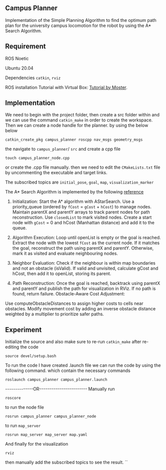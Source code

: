 ## Campus Planner
Implementation of the Simple Planning Algorithm to find the optimum path plan for the university campus locomotion for the robot by using the A* Search Algorithm. 

## Requirement
ROS Noetic

Ubuntu 20.04

Dependencies `catkin`, `rviz`

ROS installation Tutorial with Virtual Box: [Tutorial by Moster](https://www.youtube.com/watch?v=ZEfh7NxLMxA&t=2s).


## Implementation
We need to begin with the project folder, then create a src folder within and we can use the command `catkin_make` in order to create the workspace.
Then we can create a node handle for the planner. by using the below below 
```
catkin_create_pkg campus_planner roscpp nav_msgs geometry_msgs
```
the navigate to `campus_planner`/ `src` and create a cpp file 
```
touch campus_planner_node.cpp
```
or create the .cpp file manually. then we need to edit the `CMakeLists.txt` file by uncommenting the executable and target links.

The subscribed topics are `initial_pose`, `goal`, `map`, `visualization_marker`

The A* Search Algorithm is implemented by the following [reference](https://github.com/zang09/AStar-ROS)

1. Initialization:
Start the A* algorithm with AStarSearch.
Use a priority_queue (ordered by `fCost` = `gCost` + `hCost`) to manage nodes.
Maintain parentX and parentY arrays to track parent nodes for path reconstruction.
Use `closedList` to mark visited nodes.
Create a start node with `gCost` = 0 and hCost (Manhattan distance) and add it to the queue.

2. Algorithm Execution:
Loop until openList is empty or the goal is reached.
Extract the node with the lowest `fCost` as the current node.
If it matches the goal, reconstruct the path using parentX and parentY.
Otherwise, mark it as visited and evaluate neighbouring nodes.

3. Neighbor Evaluation:
Check if the neighbour is within map boundaries and not an obstacle (isValid).
If valid and unvisited, calculate gCost and hCost, then add it to openList, storing its parent.

4. Path Reconstruction:
Once the goal is reached, backtrack using parentX and parentY and publish the path for visualization in RViz.
If no path is found, return failure.
Obstacle-Aware Cost Adjustment:

Use computeObstacleDistances to assign higher costs to cells near obstacles.
Modify movement cost by adding an inverse obstacle distance weighted by a multiplier to prioritize safer paths.

## Experiment
Initialize the source and also make sure to re-run `catkin_make` after re-editing the code
```
source devel/setup.bash
```
To run the code I have created .launch file we can run the code by using the following command. which contain the necessary commands
```
roslaunch campus_planner campus_planner.launch
```
--------------OR------------------------
Manually run
```
roscore
```
to run the node file
```
rosrun campus_planner campus_planner_node
```
to run `map_server`
```
rosrun map_server map_server map.yaml
```
And finally for the visualization
```
rviz
```
then manually add the subscribed topics to see the result. 
``



